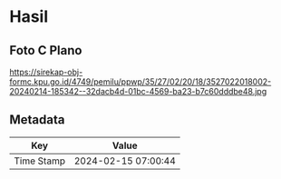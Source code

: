 # Hasil

## Foto C Plano

https://sirekap-obj-formc.kpu.go.id/4749/pemilu/ppwp/35/27/02/20/18/3527022018002-20240214-185342--32dacb4d-01bc-4569-ba23-b7c60dddbe48.jpg


## Metadata

| Key        | Value               |
| ---------- | ------------------- |
| Time Stamp | 2024-02-15 07:00:44 |



